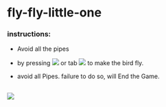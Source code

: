 # fly-fly-little-one


### instructions:
- Avoid all the pipes

- by pressing ![](https://res.cloudinary.com/dwm4qjpin/image/upload/c_limit,w_90/v1563227154/space-bar-png-7_ezjv6n.png) or tab ![](https://res.cloudinary.com/dwm4qjpin/image/upload/c_scale,w_58/v1563228249/touch_touching_touch_screen_touchpad-512_zowmro.png) to make the bird fly. 

- avoid all Pipes. failure to do so, will End the Game.

## ![](https://res.cloudinary.com/dwm4qjpin/image/upload/c_limit,w_335/v1563228395/Screen_Shot_2019-07-15_at_5.29.39_PM_erwvcw.pngpng)
